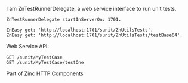 I am ZnTestRunnerDelegate, a web service interface to run unit tests.	ZnTestRunnerDelegate startInServerOn: 1701.		ZnEasy get: 'http://localhost:1701/sunit/ZnUtilsTests'.	ZnEasy get: 'http://localhost:1701/sunit/ZnUtilsTests/testBase64'.Web Service API:	GET /sunit/MyTestCase	GET /sunit/MyTestCase/testOnePart of Zinc HTTP Components